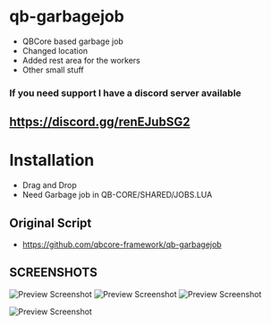 # qb-garbagejob
- QBCore based garbage job
- Changed location
- Added rest area for the workers
- Other small stuff


### If you need support I have a discord server available
## https://discord.gg/renEJubSG2


# Installation
- Drag and Drop
- Need Garbage job in QB-CORE/SHARED/JOBS.LUA


## Original Script
- https://github.com/qbcore-framework/qb-garbagejob

## SCREENSHOTS
![Preview Screenshot](https://i.imgur.com/Iliow4e.png)
![Preview Screenshot](https://i.imgur.com/C4NFHON.png)
![Preview Screenshot](https://i.imgur.com/NDSsCHO.png)

![Preview Screenshot](https://i.imgur.com/pIfdbR3.png)

